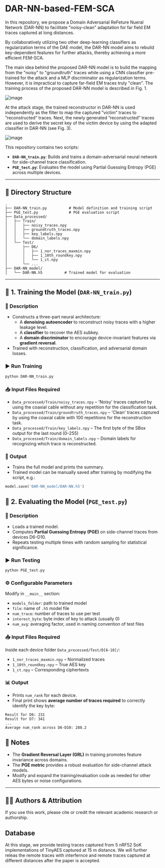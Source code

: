 # DAR-NN-based-FEM-SCA

In this repository, we propose a Domain Adversarial ReFeture Nueral Network (DAR-NN) to facilitate "noisy-clean" adaptation for far field EM traces captured at long distances.

By collaboratively utilizing two other deep-learning classifiers as regularization terms of the DAE model, the DAR-NN model aims to rebuild key-dependent features for further attacks, thereby achieving a more efficient FEM-SCA. 

The main idea behind the proposed DAR-NN model is to build the mapping from the "noisy" to "groundtruth" traces while using a CNN classifier pre-trained for the attack and a MLP discriminator as regularization terms. However, it is impractical to capture far-field EM traces truly "clean". The training process of the proposed DAR-NN model is described in Fig. 1.

![image](https://github.com/user-attachments/assets/1d053434-33b5-4d22-b896-c504827446be)


At the attack stage, the trained reconstructor in DAR-NN is used independently as the filter to map the captured ”victim” traces to ”reconstructed” traces. Next, the newly generated ”reconstructed” traces are used to derive the secret key of the victim device by using the adapted classifier in DAR-NN (see Fig. 3).

![image](https://github.com/user-attachments/assets/ce7f54bc-953c-4050-9ca5-b19e8bfdcd26)

This repository contains two scripts:

- **`DAR-NN_train.py`**: Builds and trains a domain-adversarial neural network for side-channel trace classification.
- **`PGE_test.py`**: Evaluates the model using Partial Guessing Entropy (PGE) across multiple devices.

---

## 📁 Directory Structure

```
.
├── DAR-NN_train.py          # Model definition and training script
├── PGE_test.py              # PGE evaluation script
├── Data_processed/
│   ├── Train/
│   │   ├── noisy_traces.npy
│   │   ├── groundtruth_traces.npy
│   │   ├── key_labels.npy
│   │   └── domain_labels.npy
│   └── Test/
│       ├── D6/
│       │   ├── 1_nor_traces_maxmin.npy
│       │   ├── 1_10th_roundkey.npy
│       │   └── 1_ct.npy
│       └── ...
├── DAR-NN_model/
│   └── DAR-NN.h5          # Trained model for evaluation
```

---

## 🚀 1. Training the Model (`DAR-NN_train.py`)

### 🔧 Description

- Constructs a three-part neural architecture:
  - A **denoising autoencoder** to reconstruct noisy traces with a higher leakage level.
  - A **classifier** to recover the AES subkey.
  - A **domain discriminator** to encourage device-invariant features via **gradient reversal**.
- Trained with reconstruction, classification, and adversarial domain losses.

### ▶️ Run Training

```bash
python DAR-NN_train.py
```

### 📥 Input Files Required

- `Data_processed/Train/noisy_traces.npy` – 'Noisy' traces captured by using the coaxial cable without any repetition for the classification task.
- `Data_processed/Train/groundtruth_traces.npy` – 'Clean' traces captured by using the coaxial cable with 100 repetitions for the reconstruction task.
- `Data_processed/Train/key_labels.npy` – The first byte of the SBox output for the last round (0–255)
- `Data_processed/Train/domain_labels.npy` – Domain labels for recognizing which trace is reconstructed.

### 💾 Output

- Trains the full model and prints the summary.
- Trained model can be manually saved after training by modifying the script, e.g.:

```python
model.save('DAR-NN_model/DAR-NN.h5')
```

## 🧪 2. Evaluating the Model (`PGE_test.py`)

### 🔧 Description

- Loads a trained model.
- Computes **Partial Guessing Entropy (PGE)** on side-channel traces from devices D6–D10.
- Repeats testing multiple times with random sampling for statistical significance.

### ▶️ Run Testing

```bash
python PGE_test.py
```

### ⚙️ Configurable Parameters

Modify in `__main__` section:

- `models_folder`: path to trained model
- `file`: name of `.h5` model file
- `num_trace`: number of traces to use per test
- `interest_byte`: byte index of key to attack (usually 0)
- `num_avg`: averaging factor, used in naming convention of test files

### 📥 Input Files Required

Inside each device folder `Data_processed/Test/D[6-10]/`:
- `1_nor_traces_maxmin.npy` – Normalized traces
- `1_10th_roundkey.npy` – True AES key
- `1_ct.npy` – Corresponding ciphertexts

### 📊 Output

- Prints `num_rank` for each device.
- Final print shows **average number of traces required** to correctly identify the key byte:
  
```
Result for D6: 231
Result for D7: 341
...
Average num_rank across D6-D10: 288.2
```

## 📌 Notes

- The **Gradient Reversal Layer (GRL)** in training promotes feature invariance across domains.
- The **PGE metric** provides a robust evaluation for side-channel attack models.
- Modify and expand the training/evaluation code as needed for other AES bytes or noise configurations.

---

## 🧑‍💻 Authors & Attribution

If you use this work, please cite or credit the relevant academic research or authorship.


## Database

At this stage, we provide testing traces captured from 5 nRF52 SoK implementations of TinyAES captured at 15 m distance. We will further releas the remote traces with interfernce and remote traces captured at different distances after the paper is accepted.
